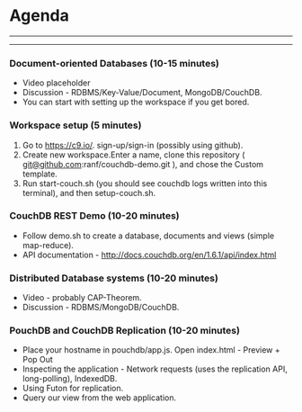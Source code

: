 
# Agenda
----------------------------------------
----------------------------------------

### Document-oriented Databases (10-15 minutes)
* Video placeholder
* Discussion - RDBMS/Key-Value/Document, MongoDB/CouchDB.
* You can start with setting up the workspace if you get bored.


### Workspace setup (5 minutes)
1. Go to https://c9.io/. sign-up/sign-in (possibly using github).
2. Create new workspace.Enter a name, clone this repository ( git@github.com:ranf/couchdb-demo.git ), and chose the Custom template.
3. Run start-couch.sh (you should see couchdb logs written into this terminal), and then setup-couch.sh.


### CouchDB REST Demo (10-20 minutes)
* Follow demo.sh to create a database, documents and views (simple map-reduce).
* API documentation - http://docs.couchdb.org/en/1.6.1/api/index.html


### Distributed Database systems (10-20 minutes)
* Video - probably CAP-Theorem.
* Discussion - RDBMS/MongoDB/CouchDB.


### PouchDB and CouchDB Replication (10-20 minutes)
* Place your hostname in pouchdb/app.js. Open index.html - Preview + Pop Out
* Inspecting the application - Network requests (uses the replication API, long-polling), IndexedDB.
* Using Futon for replication.
* Query our view from the web application.
